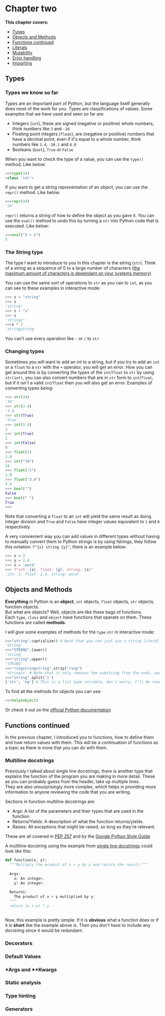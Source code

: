 **Chapter two**
=============
**This chapter covers:**
 * [Types](#Types)
 * [Objects and Methods](#Objects-and-Methods)
 *  [Functions continued](#Functions-continued)
 * [Literals](#Literals)
 * [Mutability](#Mutability)
 * [Error handling](#Error-handling)
 * [Importing](#Importing)
## Types
### Types we know so far
Types are an important part of Python, but the language itself generally does most of the work for you. Types are classifications of values. Some examples that we have used and seen so far are:
 * Integers (`int`), these are signed (negative or positive) whole numbers, think numbers like `3` and `-10`
 * Floating point integers (`float`), are (negative or positive) numbers that have a decimal point, even if it's equal to a whole number, think numbers like `3.4`, `-10.1` and `4.0`
 * Booleans (`bool`), `True` or `False`  
    
When you want to check the type of a value, you can use the `type()` method. Like below:
  ```python
  >>>type(34)
  <class 'int'>
  ```
If you want to get a string representation of an object, you can use the `repr()` method. Like below:
  ```python
  >>>repr(34)
  '34'
  ```
`repr()` returns a string of how to define the object as you gave it. You can use the `eval()` method to undo this by turning a `str` into Python code that is executed. Like below:
  ```python
  >>>eval("3 + 2")
  5
  ```  
### The String type
The type I want to introduce to you in this chapter is the string (`str`). Think of a string as a sequence of 0 to a large number of characters ([the maximum amount of characters is dependant on your systems memory](https://stackoverflow.com/questions/1739913/what-is-the-max-length-of-a-Python-string)).  

You can use the same sort of operations to `str` as you can to `int`, as you can see to these examples in interactive mode:
```python
>>> s = "string"
>>> s
'string'
>>> s + "s"
>>> s
'strings'
>>>s * 2
'stringstring'
```
You can't use every operation like `-` or `/` to `str`  
### Changing types
Sometimes you will want to add an int to a string, but if you try to add an `int` or a `float` to a `str` with the `+` operator, you will get an error. How you can get around this is by converting the types of the `int`/`float` to `str` by using `str(int)`, you can also convert numbers that are in `str` form to `int`/`float`, but if it isn't a valid `int`/`float` then you will also get an error. Examples of converting types being:
```python
>>> str(34)
'34'
>>> str(3.4)
'3.4'
>>> str(True)
'True'
>>> int(3.4)
3
>>> int(True)
1
>>> int(False)
0
>>> float(1)
1.0
>>> int("34")
34
>>> float("1")
1.0
>>> float("3.4")
3.4
>>> bool("")
False
>>> bool(" ")
True
>>> 
```
Note that converting a `float` to an `int` will yield the same result as doing integer division and `True` and `False` have integer values equivalent to `1` and `0` respectively.  
    
  A very convienient way you can add values in different types without having to manually convert them to Python strings is by using fstrings, they follow this notation: `f"{x} string {y}"`, there is an example below:
```python
>>> x = 3
>>> y = 2.4
>>> s = 'word'
>>> f"int: {x}, float: {y}, string: {s}"
'int: 3, float: 2.4, string: word'
```
## Objects and Methods
**Everything** in Python is an **object**, `int` objects, `float` objects, `str` objects, function objects.  
  But what are objects? Well, objects are like these bags of functions.  
  Each `type`, `class` and `object` have functions that operate on them. These functions are called **methods**.  
    
  I will give some examples of methods for the `type` `str` in interactive mode:
```python
>>>"string".captialize() # Note that you can just use a string literal instead of a variable to use the method on. (I'll cover literals later in this chapter.)
'String'
>>>"STRING".lower()
'string'
>>>"string".upper()
'STRING'
>>>"ringstringstring".strip("ring") 
'stringst' # Note that it only removes the substring from the ends, and not from inside, this is especially useful for removing leading and trailing whitespace.
>>>"string".split('i')
['str', 'ng'] # This is a list type variable, don't worry, I'll be covering these in the next chapter!
```
To find all the methods for objects you can use:
```python
>>>help(object)
```
Or check it out on the [official Python documentation](https://docs.python.org/3/)
## Functions continued
In the previous chapter, I introduced you to functions, how to define them and how return values with them. This will be a continuation of functions as a topic as there is more that you can do with them.
### Multiline docstrings
Previously I talked about single line docstrings, there is another type that explains the function of the program you are making in more detail. These as you can probably guess from the header, take up multiple lines.  
They are also unsurprisingly more complex, which helps in providing more information to anyone reviewing the code that you are writing.  
  
Sections in function multiline docstrings are:  
 * Args: A list of the parameters and their types that are used in the function.
 * Returns/Yields: A description of what the function returns/yields.
 * Raises: All exceptions that might be raised, so long as they're relevant.

These are all covered in [PEP 257](https://www.python.org/dev/peps/pep-0257/#multi-line-docstrings) and by the [Google Python Style Guide](https://google.github.io/styleguide/pyguide.html#38-comments-and-docstrings)  
  
A multiline docstring using the example from [single line docstrings](../chapter%20one/README.md#Single-line-Docstrings) could look like this:
```python
def function(x, y):
  """Multiply the product of x + y by y and return the result."""
  
  Args: 
    x: An integer.
    y: An integer.
    
  Returns:
    The product of x + y multiplied by y.
  """
  return (x + y) * y
  
```
Now, this example is pretty simple. If it is **obvious** what a function does or if it is **short** like the example above is. Then you don't have to include any docstring since it would be redundant.
### Decorators
### Default Values
###  *Args and **Kwargs
### Static analysis
### Type hinting
### Generators

